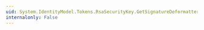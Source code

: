 ```yaml
---
uid: System.IdentityModel.Tokens.RsaSecurityKey.GetSignatureDeformatter(System.String)
internalonly: False
---
```

